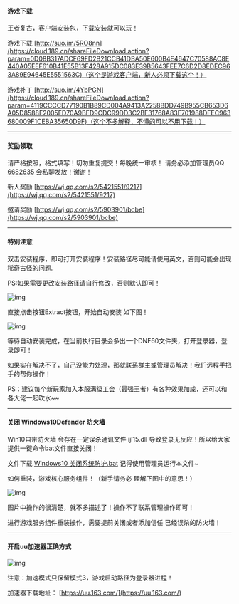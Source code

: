 #### 游戏下载

王者复古，客户端安装包，下载安装就可以玩！

游戏下载 [http://suo.im/5RO8nn](https://cloud.189.cn/shareFileDownload.action?param=0D08B317ADCF69FD2B21CCB41DBA50E600B4E4647C70588AC8E440A05EEF610B41E55B13F428A915DC083E39B5643FEE7C6D2D8EDEC963A89E94645E5551563C)（这个是游戏客户端，新人必须下载这个！）

游戏补丁 [http://suo.im/4YbPGN](https://cloud.189.cn/shareFileDownload.action?param=4119CCCCD77190B1B89CD004A9413A2258BDD749B955CB653D6A05D8588F2005FD70A9BFD9CDC99DD3C2BF31768A83F701988DFEC963680009F1CEBA35650D9F)（这个不多解释，不懂的可以不用下载！）

------

#### 奖励领取

请严格按照，格式填写！切勿重复提交！每晚统一审核！ 请务必添加管理员QQ [6682635](http://wpa.qq.com/msgrd?v=3&uin=6682635) 会私聊发放！谢谢！

新人奖励 [https://wj.qq.com/s2/5421551/9217](https://wj.qq.com/s2/5421551/9217)

邀请奖励 [https://wj.qq.com/s2/5903901/bcbe](https://wj.qq.com/s2/5903901/bcbe)

------

#### 特别注意

双击安装程序，即可打开安装程序！安装路径尽可能请使用英文，否则可能会出现稀奇古怪的问题。

PS:如果需要更改安装路径请自行修改，否则默认即可！

![img](https://ae01.alicdn.com/kf/Hf9962d7485ad439da6ea063ebd92a07cG.png) 

直接点击按钮Extract按钮，开始自动安装 如下图！

![img](https://ae01.alicdn.com/kf/H05abc428e1f94c9e9e50e159cbf69ef1R.png) 

等待自动安装完成，在当前执行目录会多出一个DNF60文件夹，打开登录器，登录即可！

如果实在解决不了，自己没能力处理，那就联系群主或管理员解决！我们远程手把手的帮你操作！

PS：建议每个新玩家加入本服满级工会（最强王者）有各种效果加成，还可以和各大佬一起吹水~~

------

#### 关闭 Windows10Defender 防火墙

Win10自带防火墙 会存在一定误杀通讯文件 ijl15.dll 导致登录无反应！所以给大家提供一键命令bat文件直接关闭！

文件下载 [Windows10 关闭系统防护.bat](https://cloud.189.cn/shareFileDownload.action?param=0C6AD755FF272407A04FAE86F221CD34FC19DF07417479F6A483EB42227986359F9F15375A76C26F496CCA133C3A4F0703A1E9B5F79FDFFD2844A25B32DB3203) 记得使用管理员运行本文件~

如何重装，游戏核心服务组件！（新手请务必 理解下图中的意思！）

![img](https://ae01.alicdn.com/kf/Hd8309349195c43b19439841942e36589v.gif) 

图片中操作的很清楚，就不多描述了！操作不了联系管理操作即可！

进行游戏服务组件重装操作，需要提前关闭或者添加信任 已经误杀的防火墙！

------

#### 开启uu加速器正确方式

![img](https://ae01.alicdn.com/kf/H4f722ac359a74314a8b120d79a85cf23m.gif) 

注意：加速模式只保留模式3，游戏启动路径为登录器进程！

加速器下载地址： [https://uu.163.com/](https://uu.163.com/)
